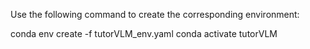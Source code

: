 Use the following command to create the corresponding environment:

conda env create -f tutorVLM_env.yaml
conda activate tutorVLM
